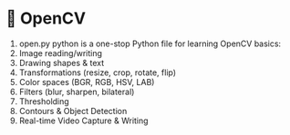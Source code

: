 # 📸 OpenCV 

1. open.py python is a one-stop Python file for learning OpenCV basics:
2. Image reading/writing
3. Drawing shapes & text
4. Transformations (resize, crop, rotate, flip)
5. Color spaces (BGR, RGB, HSV, LAB)
6. Filters (blur, sharpen, bilateral)
7. Thresholding 
8. Contours & Object Detection
9. Real-time Video Capture & Writing
